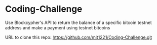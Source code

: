 # Coding-Challenge
Use Blockcypher's API to return the balance of a specific bitcoin testnet address and make a payment using testnet bitcoins

URL to clone this repo: https://github.com/mit1221/Coding-Challenge.git
